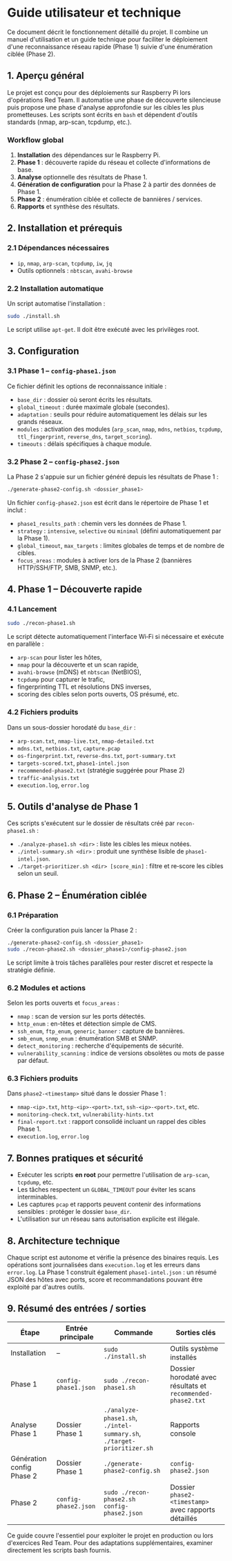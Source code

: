 # Guide utilisateur et technique

Ce document décrit le fonctionnement détaillé du projet. Il combine un manuel d'utilisation et un guide technique pour faciliter le déploiement d'une reconnaissance réseau rapide (Phase 1) suivie d'une énumération ciblée (Phase 2).

## 1. Aperçu général

Le projet est conçu pour des déploiements sur Raspberry Pi lors d'opérations Red Team. Il automatise une phase de découverte silencieuse puis propose une phase d'analyse approfondie sur les cibles les plus prometteuses. Les scripts sont écrits en `bash` et dépendent d'outils standards (nmap, arp-scan, tcpdump, etc.).

### Workflow global
1. **Installation** des dépendances sur le Raspberry Pi.
2. **Phase 1** : découverte rapide du réseau et collecte d'informations de base.
3. **Analyse** optionnelle des résultats de Phase 1.
4. **Génération de configuration** pour la Phase 2 à partir des données de Phase 1.
5. **Phase 2** : énumération ciblée et collecte de bannières / services.
6. **Rapports** et synthèse des résultats.

## 2. Installation et prérequis

### 2.1 Dépendances nécessaires
- `ip`, `nmap`, `arp-scan`, `tcpdump`, `iw`, `jq`
- Outils optionnels : `nbtscan`, `avahi-browse`

### 2.2 Installation automatique
Un script automatise l'installation :
```bash
sudo ./install.sh
```
Le script utilise `apt-get`. Il doit être exécuté avec les privilèges root.

## 3. Configuration

### 3.1 Phase 1 – `config-phase1.json`
Ce fichier définit les options de reconnaissance initiale :
- `base_dir` : dossier où seront écrits les résultats.
- `global_timeout` : durée maximale globale (secondes).
- `adaptation` : seuils pour réduire automatiquement les délais sur les grands réseaux.
- `modules` : activation des modules (`arp_scan`, `nmap`, `mdns`, `netbios`, `tcpdump`, `ttl_fingerprint`, `reverse_dns`, `target_scoring`).
- `timeouts` : délais spécifiques à chaque module.

### 3.2 Phase 2 – `config-phase2.json`
La Phase 2 s'appuie sur un fichier généré depuis les résultats de Phase 1 :
```bash
./generate-phase2-config.sh <dossier_phase1>
```
Un fichier `config-phase2.json` est écrit dans le répertoire de Phase 1 et inclut :
- `phase1_results_path` : chemin vers les données de Phase 1.
- `strategy` : `intensive`, `selective` ou `minimal` (défini automatiquement par la Phase 1).
- `global_timeout`, `max_targets` : limites globales de temps et de nombre de cibles.
- `focus_areas` : modules à activer lors de la Phase 2 (bannières HTTP/SSH/FTP, SMB, SNMP, etc.).

## 4. Phase 1 – Découverte rapide

### 4.1 Lancement
```bash
sudo ./recon-phase1.sh
```
Le script détecte automatiquement l'interface Wi‑Fi si nécessaire et exécute en parallèle :
- `arp-scan` pour lister les hôtes,
- `nmap` pour la découverte et un scan rapide,
- `avahi-browse` (mDNS) et `nbtscan` (NetBIOS),
- `tcpdump` pour capturer le trafic,
- fingerprinting TTL et résolutions DNS inverses,
- scoring des cibles selon ports ouverts, OS présumé, etc.

### 4.2 Fichiers produits
Dans un sous-dossier horodaté du `base_dir` :
- `arp-scan.txt`, `nmap-live.txt`, `nmap-detailed.txt`
- `mdns.txt`, `netbios.txt`, `capture.pcap`
- `os-fingerprint.txt`, `reverse-dns.txt`, `port-summary.txt`
- `targets-scored.txt`, `phase1-intel.json`
- `recommended-phase2.txt` (stratégie suggérée pour Phase 2)
- `traffic-analysis.txt`
- `execution.log`, `error.log`

## 5. Outils d'analyse de Phase 1
Ces scripts s'exécutent sur le dossier de résultats créé par `recon-phase1.sh` :

- `./analyze-phase1.sh <dir>` : liste les cibles les mieux notées.
- `./intel-summary.sh <dir>` : produit une synthèse lisible de `phase1-intel.json`.
- `./target-prioritizer.sh <dir> [score_min]` : filtre et re‑score les cibles selon un seuil.

## 6. Phase 2 – Énumération ciblée

### 6.1 Préparation
Créer la configuration puis lancer la Phase 2 :
```bash
./generate-phase2-config.sh <dossier_phase1>
sudo ./recon-phase2.sh <dossier_phase1>/config-phase2.json
```
Le script limite à trois tâches parallèles pour rester discret et respecte la stratégie définie.

### 6.2 Modules et actions
Selon les ports ouverts et `focus_areas` :
- `nmap` : scan de version sur les ports détectés.
- `http_enum` : en-têtes et détection simple de CMS.
- `ssh_enum`, `ftp_enum`, `generic_banner` : capture de bannières.
- `smb_enum`, `snmp_enum` : énumération SMB et SNMP.
- `detect_monitoring` : recherche d'équipements de sécurité.
- `vulnerability_scanning` : indice de versions obsolètes ou mots de passe par défaut.

### 6.3 Fichiers produits
Dans `phase2-<timestamp>` situé dans le dossier Phase 1 :
- `nmap-<ip>.txt`, `http-<ip>-<port>.txt`, `ssh-<ip>-<port>.txt`, etc.
- `monitoring-check.txt`, `vulnerability-hints.txt`
- `final-report.txt` : rapport consolidé incluant un rappel des cibles Phase 1.
- `execution.log`, `error.log`

## 7. Bonnes pratiques et sécurité
- Exécuter les scripts **en root** pour permettre l'utilisation de `arp-scan`, `tcpdump`, etc.
- Les tâches respectent un `GLOBAL_TIMEOUT` pour éviter les scans interminables.
- Les captures `pcap` et rapports peuvent contenir des informations sensibles : protéger le dossier `base_dir`.
- L'utilisation sur un réseau sans autorisation explicite est illégale.

## 8. Architecture technique
Chaque script est autonome et vérifie la présence des binaires requis. Les opérations sont journalisées dans `execution.log` et les erreurs dans `error.log`. La Phase 1 construit également `phase1-intel.json` : un résumé JSON des hôtes avec ports, score et recommandations pouvant être exploité par d'autres outils.

## 9. Résumé des entrées / sorties
| Étape | Entrée principale | Commande | Sorties clés |
|------|------------------|----------|--------------|
| Installation | – | `sudo ./install.sh` | Outils système installés |
| Phase 1 | `config-phase1.json` | `sudo ./recon-phase1.sh` | Dossier horodaté avec résultats et `recommended-phase2.txt` |
| Analyse Phase 1 | Dossier Phase 1 | `./analyze-phase1.sh`, `./intel-summary.sh`, `./target-prioritizer.sh` | Rapports console |
| Génération config Phase 2 | Dossier Phase 1 | `./generate-phase2-config.sh` | `config-phase2.json` |
| Phase 2 | `config-phase2.json` | `sudo ./recon-phase2.sh config-phase2.json` | Dossier `phase2-<timestamp>` avec rapports détaillés |

Ce guide couvre l'essentiel pour exploiter le projet en production ou lors d'exercices Red Team. Pour des adaptations supplémentaires, examiner directement les scripts bash fournis.
